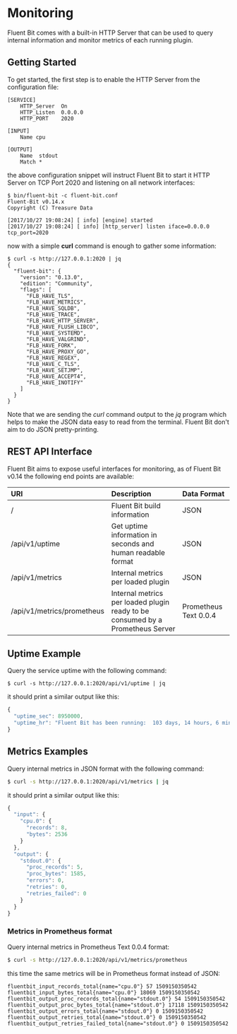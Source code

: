 # Monitoring

Fluent Bit comes with a built-in HTTP Server that can be used to query internal information and monitor metrics of each running plugin.

## Getting Started <a id="getting_started"></a>

To get started, the first step is to enable the HTTP Server from the configuration file:

```text
[SERVICE]
    HTTP_Server  On
    HTTP_Listen  0.0.0.0
    HTTP_PORT    2020

[INPUT]
    Name cpu

[OUTPUT]
    Name  stdout
    Match *
```

the above configuration snippet will instruct Fluent Bit to start it HTTP Server on TCP Port 2020 and listening on all network interfaces:

```text
$ bin/fluent-bit -c fluent-bit.conf
Fluent-Bit v0.14.x
Copyright (C) Treasure Data

[2017/10/27 19:08:24] [ info] [engine] started
[2017/10/27 19:08:24] [ info] [http_server] listen iface=0.0.0.0 tcp_port=2020
```

now with a simple **curl** command is enough to gather some information:

```text
$ curl -s http://127.0.0.1:2020 | jq
{
  "fluent-bit": {
    "version": "0.13.0",
    "edition": "Community",
    "flags": [
      "FLB_HAVE_TLS",
      "FLB_HAVE_METRICS",
      "FLB_HAVE_SQLDB",
      "FLB_HAVE_TRACE",
      "FLB_HAVE_HTTP_SERVER",
      "FLB_HAVE_FLUSH_LIBCO",
      "FLB_HAVE_SYSTEMD",
      "FLB_HAVE_VALGRIND",
      "FLB_HAVE_FORK",
      "FLB_HAVE_PROXY_GO",
      "FLB_HAVE_REGEX",
      "FLB_HAVE_C_TLS",
      "FLB_HAVE_SETJMP",
      "FLB_HAVE_ACCEPT4",
      "FLB_HAVE_INOTIFY"
    ]
  }
}
```

Note that we are sending the _curl_ command output to the _jq_ program which helps to make the JSON data easy to read from the terminal. Fluent Bit don't aim to do JSON pretty-printing.

## REST API Interface <a id="rest_api"></a>

Fluent Bit aims to expose useful interfaces for monitoring, as of Fluent Bit v0.14 the following end points are available:

| URI | Description | Data Format |
| :--- | :--- | :--- |
| / | Fluent Bit build information | JSON |
| /api/v1/uptime | Get uptime information in seconds and human readable format | JSON |
| /api/v1/metrics | Internal metrics per loaded plugin | JSON |
| /api/v1/metrics/prometheus | Internal metrics per loaded plugin ready to be consumed by a Prometheus Server | Prometheus Text 0.0.4 |

## Uptime Example

Query the service uptime with the following command:

```text
$ curl -s http://127.0.0.1:2020/api/v1/uptime | jq
```

it should print a similar output like this:

```javascript
{
  "uptime_sec": 8950000,
  "uptime_hr": "Fluent Bit has been running:  103 days, 14 hours, 6 minutes and 40 seconds"
}
```

## Metrics Examples

Query internal metrics in JSON format with the following command:

```bash
$ curl -s http://127.0.0.1:2020/api/v1/metrics | jq
```

it should print a similar output like this:

```javascript
{
  "input": {
    "cpu.0": {
      "records": 8,
      "bytes": 2536
    }
  },
  "output": {
    "stdout.0": {
      "proc_records": 5,
      "proc_bytes": 1585,
      "errors": 0,
      "retries": 0,
      "retries_failed": 0
    }
  }
}
```

### Metrics in Prometheus format

Query internal metrics in Prometheus Text 0.0.4 format:

```bash
$ curl -s http://127.0.0.1:2020/api/v1/metrics/prometheus
```

this time the same metrics will be in Prometheus format instead of JSON:

```text
fluentbit_input_records_total{name="cpu.0"} 57 1509150350542
fluentbit_input_bytes_total{name="cpu.0"} 18069 1509150350542
fluentbit_output_proc_records_total{name="stdout.0"} 54 1509150350542
fluentbit_output_proc_bytes_total{name="stdout.0"} 17118 1509150350542
fluentbit_output_errors_total{name="stdout.0"} 0 1509150350542
fluentbit_output_retries_total{name="stdout.0"} 0 1509150350542
fluentbit_output_retries_failed_total{name="stdout.0"} 0 1509150350542
```

